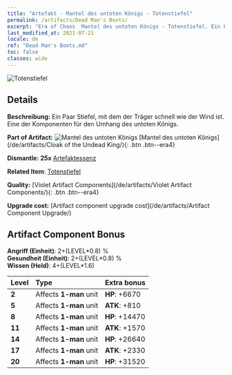 ```yaml
---
title: "Artefakt - Mantel des untoten Königs - Totenstiefel"
permalink: /artifacts/Dead Man's Boots/
excerpt: "Era of Chaos  Mantel des untoten Königs - Totenstiefel. Ein Paar Stiefel, mit dem der Träger schnell wie der Wind ist. Eine der Komponenten für den Umhang des untoten Königs."
last_modified_at: 2021-07-21
locale: de
ref: "Dead Man's Boots.md"
toc: false
classes: wide
---
```


 ![Totenstiefel](/images/t/artifact_40323.png)



## Details

 **Beschreibung:** Ein Paar Stiefel, mit dem der Träger schnell wie der Wind ist. Eine der Komponenten für den Umhang des untoten Königs.

 **Part of Artifact:** ![Mantel des untoten Königs](/images/t/icon_artifact_32.png) [Mantel des untoten Königs](/de/artifacts/Cloak of the Undead King/){: .btn .btn--era4}

 **Dismantle: 25x** [Artefaktessenz](/ItemsDE/con_905/)

 **Related Item**: [Totenstiefel](/ItemsDE/art_131/)

 **Quality:** [Violet Artifact Components](/de/artifacts/Violet Artifact Components/){: .btn .btn--era4}

 **Upgrade cost:** [Artifact component upgrade cost](/de/artifacts/Artifact Component Upgrade/)

## Artifact Component Bonus

  **Angriff (Einheit)**: 2+(LEVEL\*0.8) %<br/>**Gesundheit (Einheit)**: 2+(LEVEL\*0.8) %<br/>**Wissen (Held)**: 4+(LEVEL\*1.6)

  |  Level  | Type |    Extra bonus  | 
  |:--------|:-----|:----------------| 
  | **2** | Affects **1-man** unit | **HP**: +6670 | 
  | **5** | Affects **1-man** unit | **ATK**: +810 | 
  | **8** | Affects **1-man** unit | **HP**: +14470 | 
  | **11** | Affects **1-man** unit | **ATK**: +1570 | 
  | **14** | Affects **1-man** unit | **HP**: +26640 | 
  | **17** | Affects **1-man** unit | **ATK**: +2330 | 
  | **20** | Affects **1-man** unit | **HP**: +31520 | 
